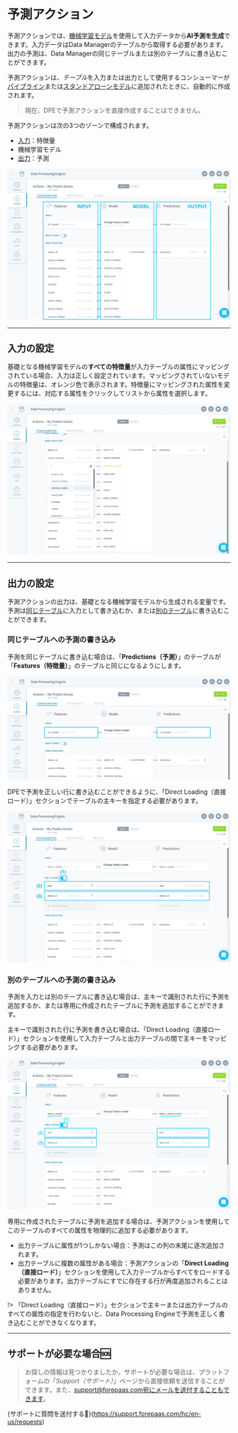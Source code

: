 # 予測アクション

予測アクションでは、[機械学習モデル](jp/product/ml/index)を使用して入力データから**AI予測を生成**できます。入力データはData Managerのテーブルから取得する必要があります。出力の予測は、Data Managerの同じテーブルまたは別のテーブルに書き込むことができます。

予測アクションは、*テーブル*を入力または出力として使用するコンシューマーが[パイプライン](jp/product/ml/pipelines/configure/deployment/index?id=create-a-consumer)または[スタンドアローンモデル](jp/product/ml/models/import/index?id=deployment-settings)に追加されたときに、自動的に作成されます。

> 現在、DPEで予測アクションを直接作成することはできません。 

予測アクションは次の3つのゾーンで構成されます。
* [入力](/jp/product/dpe/actions/predict/index.md?id=configure-the-input)：特徴量
* 機械学習モデル
* [出力](/jp/product/dpe/actions/predict/index.md?id=configure-the-output)：予測

![predict](picts/three-zones.png)

---
## 入力の設定

基礎となる機械学習モデルの**すべての特徴量**が入力テーブルの属性にマッピングされている場合、入力は正しく設定されています。マッピングされていないモデルの特徴量は、オレンジ色で表示されます。特徴量にマッピングされた属性を変更するには、対応する属性をクリックしてリストから属性を選択します。

![predict](picts/edit-input-attribute.png)

---
## 出力の設定

予測アクションの出力は、基礎となる機械学習モデルから生成される変量です。予測は[同じテーブル](/jp/product/dpe/actions/predict/index.md?id=write-predictions-in-the-same-table)に入力として書き込むか、または[別のテーブル](/jp/product/dpe/actions/predict/index.md?id=write-predictions-in-a-different-table)に書き込むことができます。

### 同じテーブルへの予測の書き込み
予測を同じテーブルに書き込む場合は、「**Predictions（予測）**」のテーブルが「**Features（特徴量）**」のテーブルと同じになるようにします。

![predict](picts/same-table.png)

DPEで予測を正しい行に書き込むことができるように、「Direct Loading（直接ロード）」セクションでテーブルの主キーを指定する必要があります。

![predict](picts/same-pks.png)


### 別のテーブルへの予測の書き込み

予測を入力とは別のテーブルに書き込む場合は、主キーで識別された行に予測を追加するか、または専用に作成されたテーブルに予測を追加することができます。

主キーで識別された行に予測を書き込む場合は、「Direct Loading（直接ロード）」セクションを使用して入力テーブルと出力テーブルの間で主キーをマッピングする必要があります。

![predict](picts/different-pks.png)

専用に作成されたテーブルに予測を追加する場合は、予測アクションを使用してこのテーブルのすべての属性を物理的に追加する必要があります。
* 出力テーブルに属性が1つしかない場合：予測はこの列の末尾に逐次追加されます。
* 出力テーブルに複数の属性がある場合：予測アクションの「**Direct Loading（直接ロード）**」セクションを使用して入力テーブルからすべてをロードする必要があります。出力テーブルにすでに存在する行が再度追加されることはありません。

!> 「Direct Loading（直接ロード）」セクションで主キーまたは出力テーブルのすべての属性の指定を行わないと、Data Processing Engineで予測を正しく書き込むことができなくなります。

---
##  サポートが必要な場合🆘

> お探しの情報は見つかりましたか。サポートが必要な場合は、プラットフォームの「*Support（サポート）*」ページから直接依頼を送信することができます。また、support@forepaas.com宛にメールを送付することもできます。

{サポートに質問を送付する🤔}(https://support.forepaas.com/hc/en-us/requests)